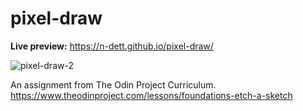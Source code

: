 # pixel-draw

**Live preview:** https://n-dett.github.io/pixel-draw/

![pixel-draw-2](https://github.com/n-dett/pixel-draw/assets/124851780/7a87d84f-4cb5-47c1-a5db-fdb3891c7387)


An assignment from The Odin Project Curriculum.
https://www.theodinproject.com/lessons/foundations-etch-a-sketch

